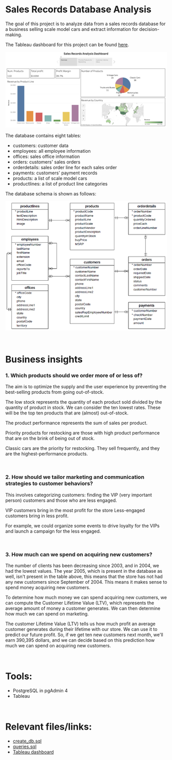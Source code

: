 # Sales Records Database Analysis

The goal of this project is to analyze data from a sales records database for a business selling scale model cars and extract information for decision-making. 

The Tableau dashboard for this project can be found [here](https://public.tableau.com/app/profile/suleenwong/viz/SalesRecordsAnalysisDashboard/Story).

![](images/dashboard.png)


The database contains eight tables:

- customers: customer data
- employees: all employee information
- offices: sales office information
- orders: customers' sales orders
- orderdetails: sales order line for each sales order
- payments: customers' payment records
- products: a list of scale model cars
- productlines: a list of product line categories

The database schema is shown as follows:

![](images/db.png)


<br>

# Business insights


### **1. Which products should we order more of or less of?**

The aim is to optimize the supply and the user experience by preventing the best-selling products from going out-of-stock.

The low stock represents the quantity of each product sold divided by the quantity of product in stock. We can consider the ten lowest rates. These will be the top ten products that are (almost) out-of-stock.

The product performance represents the sum of sales per product.

Priority products for restocking are those with high product performance that are on the brink of being out of stock.

Classic cars are the priority for restocking. They sell frequently, and they are the highest-performance products.

<br>

### **2. How should we tailor marketing and communication strategies to customer behaviors?**

This involves categorizing customers: finding the VIP (very important person) customers and those who are less engaged.

VIP customers bring in the most profit for the store Less-engaged customers bring in less profit.

For example, we could organize some events to drive loyalty for the VIPs and launch a campaign for the less engaged.

<br>

### **3. How much can we spend on acquiring new customers?**

The number of clients has been decreasing since 2003, and in 2004, we had the lowest values. The year 2005, which is present in the database as well, isn't present in the table above, this means that the store has not had any new customers since September of 2004. This means it makes sense to spend money acquiring new customers.

To determine how much money we can spend acquiring new customers, we can compute the Customer Lifetime Value (LTV), which represents the average amount of money a customer generates. We can then determine how much we can spend on marketing.

The customer Lifetime Value (LTV) tells us how much profit an average customer generates during their lifetime with our store. We can use it to predict our future profit. So, if we get ten new customers next month, we'll earn 390,395 dollars, and we can decide based on this prediction how much we can spend on acquiring new customers.


<br>

# Tools: 
- PostgreSQL in pgAdmin 4
- Tableau

<br>

# Relevant files/links:
- [create_db.sql](create_db.sql)
- [queries.sql](queries.sql)
- [Tableau dashboard](https://public.tableau.com/app/profile/suleenwong/viz/SalesRecordsAnalysisDashboard/Story)
